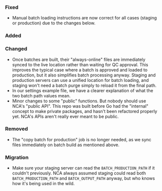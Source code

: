 ### Fixed

- Manual batch loading instructions are now correct for all cases (staging or
  production) due to the changes below.

### Added

### Changed

- Once batches are built, their "always-online" files are immediately synced to
  the live location rather than waiting for QC approval. This improves the
  typical case where a batch is approved and loaded to production, but it also
  simplifies batch processing anyway. Staging and production servers can use a
  unified location for batch loading, and staging won't need a batch purge
  simply to reload it from the final path.
- In our settings example file, we have a clearer explanation of what the two
  batch path values mean.
- Minor changes to some "public" functions. But nobody should use NCA's "public
  API". This repo was built before Go had the "internal" concept to make
  private packages, and hasn't been refactored properly yet. NCA's APIs aren't
  really ever meant to be public.

### Removed

- The "copy batch for production" job is no longer needed, as we sync files
  immediately on batch build as mentioned above.

### Migration

- Make sure your staging server can read the `BATCH_PRODUCTION_PATH` if it
  couldn't previously. NCA always assumed staging could read both
  `BATCH_PRODUCTION_PATH` and `BATCH_OUTPUT_PATH` anyway, but who knows how
  it's being used in the wild.
